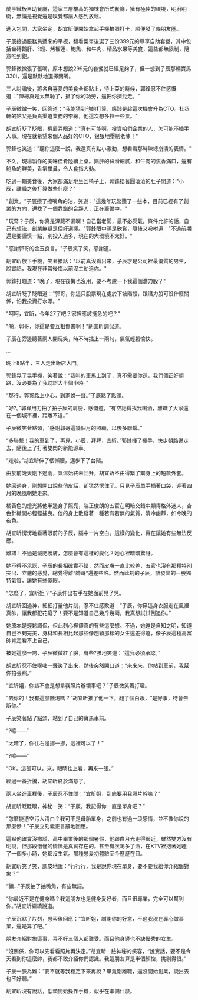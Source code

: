 蘭亭鐵板自助餐廳，這家三層樓高的獨棟會所式餐廳，擁有極佳的環境，明廚明衛，無論是視覺還是嗅覺都讓人感到放鬆。

進入包間，大家坐定，胡宜盺便開始拿起手機拍照打卡，順便發了條朋友圈。

子辰接過服務員遞來的平板，翻看菜單後選了三份399元的尊享自助套餐，其中包括金磚鵝肝、?蝦、烤榴蓮、鮑魚、和牛肉、精品水果等美食，這些都無限制，隨意吃到飽。

郭鋒微微張了張嘴，原本想說299元的套餐就已經足夠了，但一想到子辰那輛寶馬330i，還是默默地選擇閉嘴。

三人討論後，將各自喜愛的美食全都點上，待上菜的時候，郭鋒忍不住感慨道："陳總真是太無恥了，搶了你的功勞，還把你擠兌走。"

子辰微微一笑，回答道："我能猜到他的打算，應該是趁這次機會升為CTO。杜丞軒的姑父是負責渠道業務的李總，他這次想多拉一些票。"

胡宜盺眨了眨眼，擠眉弄眼道："真有可能啊，投資咱們企業的人，怎可能不插手人事。現在就希望來個人品好的CTO，狠狠地壓制老陳！"

郭鋒也笑道："聽你這麼一說，我還真有點小激動，想看看那時陳總崩潰的表情。"

不久，現場製作的美味佳肴陸續上桌。鵝肝的絲滑細膩，和牛肉的焦香滿口，還有鮑魚的鮮美，香氣撲鼻，令人食指大動。

吃過一輪美食後，大家都滿足地坐回椅子上，郭鋒捂著圓滾滾的肚子問道："小辰，離職之後打算做些什麼？"

"創業。"子辰擦了擦嘴角的油，笑道："這幾年玩幣賺了一些本，目前已經有了創業的方向，還找了一個靠譜的合夥人，正在籌備中。"

"玩幣？子辰，你真是深藏不漏啊！自己當老闆，最不必受氣。條件允許的話，自己有想法，創業無疑是個好選擇。"郭鋒眼中滿是欣賞，隨後又吩咐道："不過前期還是要謹慎一點，別投入過多，現在的大環境不太好。"

"感謝郭哥的金玉良言。"子辰笑了笑，感謝道。

胡宜盺放下手機，笑著接話："以前真沒看出來，子辰才是公司裡最優質的男生，說實話，我現在非常後悔以前沒主動追你。"

郭鋒打趣道："晚了，現在後悔也沒用，要不考慮一下我這個潛力股？"

胡宜盺眨了眨眼道："郭哥，你這只股票現在處於下坡階段，跟潛力股可沒什麼關係，怕我投資打水漂。"

"呵呵，宜盺，今年27了吧？家裡應該挺急的吧？"

"喲，郭哥，你這是要互相傷害啊！"胡宜盺調侃道。

子辰在旁邊聽著兩人開玩笑，時不時插上一兩句，氣氛輕鬆愉快。

...

晚上8點半，三人走出飯店大門。

郭鋒晃了晃手機，笑著說：“我叫的車馬上到了，真不需要你送，我們倆正好順路，沒必要為了我耽誤大半個小時。”

“那行，郭哥路上小心，到家說一聲。”子辰點了點頭。

“好?。”郭鋒用力拍了拍子辰的肩膀，感慨道，“有空記得找我喝酒，離職了大家還在一個城市裡，距離不遠。”

子辰微笑著點頭，“感謝郭哥這幾個月的照顧，以後多聯繫。”

“多聯繫！我的車到了，再見，小辰，拜拜，宜盺。”郭鋒揮了揮手，快步朝路邊走去，隨後上了打著雙閃的新能源車。

“走啦。”胡宜盺伸了個懶腰，邁步下了台階。

由於前幾天剛下過雨，氣溫始終未回升，胡宜盺不由得緊了緊身上的短款外套。

她回過身，剛想開口說些俏皮話，卻猛然愣住了。只見子辰單手插著口袋，迎著四月的晚風朝她走來。

橘黃色的燈光將他半邊身子照亮，端正俊朗的五官在明暗交錯中顯得格外迷人，杏色針織開衫輕輕搖曳。他的身上散發著一種若有若無的氣質，清冷幽靜，如今晚的夜色。

胡宜盺愣愣地看著眼前的子辰，腦中一片空白。這樣的變化，實在讓她有些無法反應。

離譜！不過是減肥護膚，怎麼會有這樣的變化？她心裡暗暗驚訝。

她不得不承認，子辰的長相確實不錯，然而皮膚一直比較差，五官也沒有那種特別突出、立體的感覺，總覺得離“帥哥”還差些許。然而此刻的子辰，散發出的一股獨特氣質，讓她有些傻眼。

“怎麼了，宜盺姐？”子辰伸出右手在她面前晃了晃。

胡宜盺回過神，細細打量他片刻，忍不住感歎道：“子辰，你穿這身衣服走在風裡真帥，讓我都犯花癡了！要不是知道自己幾斤幾兩，我真想試試倒追你。”

她原本是輕鬆調侃，但此刻心裡卻真的有些這麼想。不過，她還是自知之明，知道自己不夠完美，身材和長相比起那些像趙穎那樣的女生還差得遠，像子辰這種高富帥肯定看不上自己。

被她這麼一誇，子辰微微紅了臉，有些?腆地笑道：“這我必須承認。”

胡宜盺忍不住噗嗤一聲笑了出來，然後突然開口道：“來來來，你站到車前，我幫你拍張照。”

“宜盺姐，你該不會是想拿我照片辦壞事吧？”子辰微笑著打趣。

“去你的！我有這麼饑渴嗎？”胡宜盺推了他一下，翻了個白眼，“是好事，待會告訴你。”

子辰笑著點了點頭，站到了自己的寶馬車前。

“?嚓——”

“太暗了，你往右邊挪一挪，這裡可以了！”

“?嚓——”

“OK，這張可以，來，眼睛往上看，再來一張。”

經過一番折騰，胡宜盺終於滿意了。

兩人坐進車裡後，子辰忍不住問：“宜盺姐，到底要用我照片幹嘛？”

胡宜盺眨眨眼，神秘一笑：“子辰，我記得你一直是單身吧？”

“怎麼能憑空污人清白？我可不是母胎單身，之前也有過一段感情，並不像你說的那麼慘！”子辰立刻義正言辭地回應。

這點他確實沒撒謊，高中畢業後的那個暑假，他跟白月光走得很近，雖然雙方沒有明說，但那段懵懂的情愫是真實存在的。甚至有次喝多了酒，在KTV裡抱著她睡了一個多小時，她都沒生氣。那種戀愛初體驗至今歷歷在目。

胡宜盺笑了笑，調皮地說：“行行行，我是說你現在單身，要不要我給你介紹個對象？”

“額...”子辰抽了抽嘴角，有些無語。

“你最近不是在健身嗎？我這朋友也是健身愛好者，而且很專業，完全可以幫到你。”胡宜盺繼續說道。

子辰沉默了片刻，思索後回應：“宜盺姐，謝謝你的好意，不過我現在專心做事業，還是算了吧。”

朋友介紹對象這事，弄不好三個人都難受。而且他身邊也不缺優秀的女生。

“沒關係，你可以先看看照片再決定。”胡宜盺一臉神秘的笑容，“說實話，要不是今天看到你這麼帥，我都不敢介紹你們認識。我這朋友算是半個顏控，挑剔得很。”

子辰一臉為難：“要不就等我穩定下來再說？畢竟剛離職，還沒開始創業，說出去也不好聽。”

胡宜盺沒有說話，低頭開始操作手機，似乎在準備什麼。